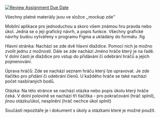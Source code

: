 [![Review Assignment Due Date](https://classroom.github.com/assets/deadline-readme-button-8d59dc4de5201274e310e4c54b9627a8934c3b88527886e3b421487c677d23eb.svg)](https://classroom.github.com/a/6kTgNeEK)

Všechny platné materiály jsou ve složce ,,mockup zde''

Mobilní aplikace pro jednoduchou a skoro všem známou hru pravda nebo úkol.
Jedná se o její grafický návrh, a popis funkce.
Všechny grafické návrhy budou vytvářeny v programu Figma a ukládány do formátu .fig

Hlavní stránka:
Nachází se zde dvě hlavní dlaždice. Pomocí nich je možno zvolit jednu z možností. 
Dále se zde nachází Jméno hráče který je na řadě.
V dolní části je dlaždice pro vstup do přidávání či odebrání hráčů a jejich pojmenování.


Úprava hráčů:
Zde se nachází seznam hráču který lze upravovat. Je zde tlačítko pro přidání či odebrání členů.
U každého hráče se také nachází počet nasbíraných bodů.

Otázka:
Na této stránce se nachází otázka nebo popis úkolu který hráče čeká. V dolní polovině se nachází tři tlačítka - pro pokračování (hráč splnil), jinou otázku/úkol, nesplnění (hráč nechce úkol splnit)

Součástí repozitáře je i dokument s úkoly a otázkami které je možné použít.
